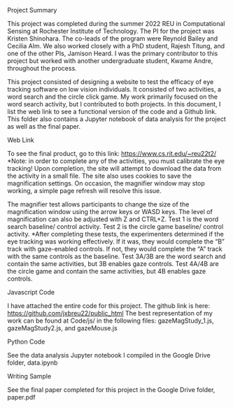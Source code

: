 Project Summary

This project was completed during the summer 2022 REU in Computational Sensing at Rochester Institute of Technology. The PI for the project was Kristen Shinohara. The co-leads of the program were Reynold Bailey and Cecilia Alm. We also worked closely with a PhD student, Rajesh Titung, and one of the other PIs, Jamison Heard. I was the primary contributor to this project but worked with another undergraduate student, Kwame Andre, throughout the process.

This project consisted of designing a website to test the efficacy of eye tracking software on low vision individuals. It consisted of two activities, a word search and the circle click game. My work primarily focused on the word search activity, but I contributed to both projects. In this document, I list the web link to see a functional version of the code and a Github link. This folder also contains a Jupyter notebook of data analysis for the project as well as the final paper.

Web Link

To see the final product, go to this link: https://www.cs.rit.edu/~reu22t2/ 
*Note: in order to complete any of the activities, you must calibrate the eye tracking! Upon completion, the site will attempt to download the data from the activity in a small file. The site also uses cookies to save the magnification settings. On occasion, the magnifier window may stop working, a simple page refresh will resolve this issue.

The magnifier test allows participants to change the size of the magnification window using the arrow keys or WASD keys. The level of magnification can also be adjusted with Z and CTRL+Z.
Test 1 is the word search baseline/ control activity.
Test 2 is the circle game baseline/ control activity.
*After completing these tests, the experimenters determined if the eye tracking was working effectively. If it was, they would complete the “B” track with gaze-enabled controls. If not, they would complete the “A” track with the same controls as the baseline.
Test 3A/3B are the word search and contain the same activities, but 3B enables gaze controls.
Test 4A/4B are the circle game and contain the same activities, but 4B enables gaze controls.

Javascript Code

I have attached the entire code for this project. The github link is here: https://github.com/jxbreu22/public_html The best representation of my work can be found at Code/js/ in the following files: gazeMagStudy_1.js, gazeMagStudy2.js, and gazeMouse.js

Python Code

See the data analysis Jupyter notebook I compiled in the Google Drive folder, data.ipynb

Writing Sample

See the final paper completed for this project in the Google Drive folder, paper.pdf
